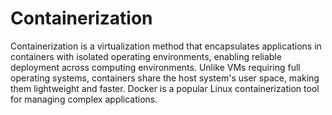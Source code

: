 # Containerization

Containerization is a virtualization method that encapsulates applications in containers with isolated operating environments, enabling reliable deployment across computing environments. Unlike VMs requiring full operating systems, containers share the host system's user space, making them lightweight and faster. Docker is a popular Linux containerization tool for managing complex applications.